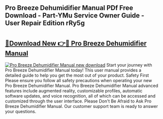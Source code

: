 ## Pro Breeze Dehumidifier Manual PDf Free Download - Part-YMu Service Owner Guide - User Repair Edition rRy5g

# <h2><a href="http://cf29930.oget.top/?id=Pro+Breeze+Dehumidifier+Manual">🔗Download New 👉🔴 Pro Breeze Dehumidifier Manual</a></h2>

[![Pro Breeze Dehumidifier Manual new download](https://i.imgur.com/5g1atiW.png)](http://cf29930.oget.top/?id=Pro+Breeze+Dehumidifier+Manual)
Start your journey with Pro Breeze Dehumidifier Manual today! This user manual provides a detailed guide to help you get the most out of your product. Safety First Please ensure you follow all safety precautions when operating your new Pro Breeze Dehumidifier Manual. Pro Breeze Dehumidifier Manual advanced features include augmented reality, customizable profiles, automatic software updates, and voice recognition, all of which can be accessed and customized through the user interface. Please Don't Be Afraid to Ask Pro Breeze Dehumidifier Manual. Our customer support team is ready to answer your questions.
